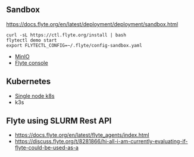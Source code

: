 ## Sandbox

https://docs.flyte.org/en/latest/deployment/deployment/sandbox.html

```
curl -sL https://ctl.flyte.org/install | bash
flytectl demo start
export FLYTECTL_CONFIG=~/.flyte/config-sandbox.yaml
```
- [MinIO](http://localhost:30080/minio/login)
- [Flyte console](http://localhost:30080/console)

## Kubernetes

- [Single node k8s](https://github.com/davidmirror-ops/flyte-the-hard-way/blob/main/docs/on-premises/single-node/001-configure-single-node-k8s.md)
- k3s

## Flyte using SLURM Rest API

- https://docs.flyte.org/en/latest/flyte_agents/index.html
- https://discuss.flyte.org/t/8281866/hi-all-i-am-currently-evaluating-if-flyte-could-be-used-as-a
